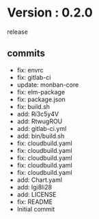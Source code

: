 # Version : 0.2.0

release

## commits

* fix: envrc
* fix: gitlab-ci
* update: monban-core
* fix: elm-package
* fix: package.json
* fix: build.sh
* add: Ri3c5y4V
* add: RtwugROU
* add: gitlab-ci.yml
* add: bin/build.sh
* fix: cloudbuild.yaml
* fix: cloudbuild.yaml
* fix: cloudbuild.yaml
* fix: cloudbuild.yaml
* fix: cloudbuild.yaml
* add: Chart.yaml
* add: lgi8li28
* add: LICENSE
* fix: README
* Initial commit
